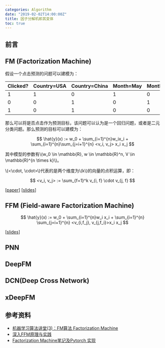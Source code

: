 ```yaml
---
categories: Algorithm
date: "2019-02-02T14:00:00Z"
title: 因子分解机即其变体
toc: true
---
```


## 前言

## FM (Factorization Machine)


假设一个点击预测的问题可以建模为：

| Clicked? | Country=USA | Country=China | Month=May | Month=June | Month=July | Type=Movie | Type=Game |
|----------|-------------|---------------|-----------|------------|------------|------------|-----------|
| 1        | 1           | 0             | 1         | 0          | 0          | 1          | 0         |
| 0        | 0           | 1             | 0         | 1          | 0          | 0          | 1         |
| 1        | 0           | 1             | 0         | 0          | 1          | 0          | 1         |

那么可以将是否点击作为预测目标，该问题可以认为是一个回归问题，或者是二元分类问题。那么预测的目标可以建模为：

$$
\hat{y}(x) := w_0 + \sum_{i=1}^{n}w_ix_i + \sum_{i=1}^{n}\sum_{j=i+1}^{n} <v_i, v_j> x_i x_j
$$

其中模型的参数有\\(w_0 \in \mathbb{R}, w \in \mathbb{R}^n, V \in \mathbb{R}^{n \times k}\\)。

\\(<\cdot, \cdot>\\)代表的是两个维度为\\(k\\)的向量的点积运算，即：

$$
<v_i, v_j> := \sum_{f=1}^k v_{i, f} \cdot v_{j, f}
$$


[[paper](https://www.csie.ntu.edu.tw/~b97053/paper/Rendle2010FM.pdf)] [[slides](http://www.cs.cmu.edu/~wcohen/10-605/2015-guest-lecture/FM.pdf)]

## FFM (Field-aware Factorization Machine)

$$
\hat{y}(x) := w_0 + \sum_{i=1}^{n}w_i x_i + \sum_{i=1}^{n} \sum_{j=i+1}^{n} <v_{i,f_j}, v_{j,f_i}>x_i x_j
$$

[[slides](https://www.csie.ntu.edu.tw/~r01922136/slides/ffm.pdf)]

## PNN

## DeepFM


## DCN(Deep Cross Network)

## xDeepFM

## 参考资料

* [机器学习算法讲堂(3)：FM算法 Factorization Machine](https://www.bilibili.com/video/av31750829/)
* [深入FFM原理与实践](https://tech.meituan.com/2016/03/03/deep-understanding-of-ffm-principles-and-practices.html)
* [Factorization Machine笔记及Pytorch 实现](http://shomy.top/2018/12/31/factorization-machine/)
